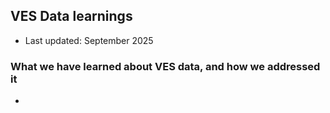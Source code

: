 ## VES Data learnings
- Last updated: September 2025

### What we have learned about VES data, and how we addressed it
- 
